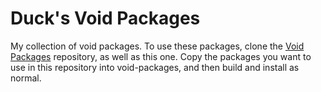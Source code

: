 # Duck's Void Packages

My collection of void packages.
To use these packages, clone the
[Void Packages](https://github.com/void-linux/void-packages) repository,
as well as this one.
Copy the packages you want to use in this repository into void-packages,
and then build and install as normal.
